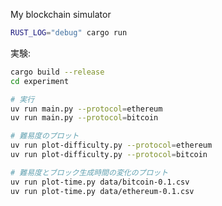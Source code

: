 My blockchain simulator

```sh
RUST_LOG="debug" cargo run
```

実験:
```bash
cargo build --release
cd experiment

# 実行
uv run main.py --protocol=ethereum
uv run main.py --protocol=bitcoin

# 難易度のプロット
uv run plot-difficulty.py --protocol=ethereum
uv run plot-difficulty.py --protocol=bitcoin

# 難易度とブロック生成時間の変化のプロット
uv run plot-time.py data/bitcoin-0.1.csv
uv run plot-time.py data/ethereum-0.1.csv
```

<!--
uv run main.py --protocol=ethereum
uv run plot-difficulty.py --protocol=ethereum
uv run plot-time.py data/ethereum-0.1.csv
-->
